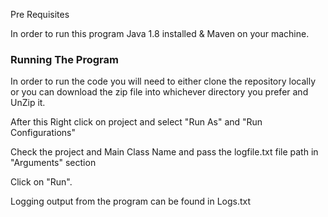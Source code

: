 Pre Requisites

In order to run this program  Java 1.8 installed & Maven on your machine.

### Running The Program
In order to run the code you will need to either clone the repository locally or you can download the zip file into 
whichever directory you prefer and UnZip it.

After this Right click on project and select "Run As" and "Run Configurations"

Check the project and Main Class Name and pass the logfile.txt file path in "Arguments" section 

Click on "Run".

Logging output from the program can be found in Logs.txt


